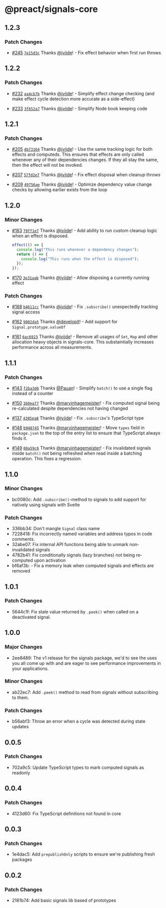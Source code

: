 # @preact/signals-core

## 1.2.3

### Patch Changes

- [#245](https://github.com/preactjs/signals/pull/245) [`7e15d3c`](https://github.com/preactjs/signals/commit/7e15d3cf5f5e66258105e6f27cd7838b52fbbf9f) Thanks [@jviide](https://github.com/jviide)! - Fix effect behavior when first run throws

## 1.2.2

### Patch Changes

- [#232](https://github.com/preactjs/signals/pull/232) [`aa4cb7b`](https://github.com/preactjs/signals/commit/aa4cb7bfad744e78952cacc37af5bd4a713f0d3f) Thanks [@jviide](https://github.com/jviide)! - Simplify effect change checking (and make effect cycle detection more accurate as a side-effect)

* [#233](https://github.com/preactjs/signals/pull/233) [`3f652a7`](https://github.com/preactjs/signals/commit/3f652a77d2a125a02a0cfc29fe661c81beeda16d) Thanks [@jviide](https://github.com/jviide)! - Simplify Node book keeping code

## 1.2.1

### Patch Changes

- [#205](https://github.com/preactjs/signals/pull/205) [`4b73164`](https://github.com/preactjs/signals/commit/4b7316497aee03413f91e9f714cdcf9f553e39d9) Thanks [@jviide](https://github.com/jviide)! - Use the same tracking logic for both effects and computeds. This ensures that effects are only called whenever any of their dependencies changes. If they all stay the same, then the effect will not be invoked.

* [#207](https://github.com/preactjs/signals/pull/207) [`57fd2e7`](https://github.com/preactjs/signals/commit/57fd2e723528a36cc5d4ebf09ba34178aa84c879) Thanks [@jviide](https://github.com/jviide)! - Fix effect disposal when cleanup throws

- [#209](https://github.com/preactjs/signals/pull/209) [`49756ae`](https://github.com/preactjs/signals/commit/49756aef28fe12c6ae6b801224bf5ae608ddf562) Thanks [@jviide](https://github.com/jviide)! - Optimize dependency value change checks by allowing earlier exists from the loop

## 1.2.0

### Minor Changes

- [#183](https://github.com/preactjs/signals/pull/183) [`79ff1e7`](https://github.com/preactjs/signals/commit/79ff1e794dde9952db2d6d43b22cebfb2accc770) Thanks [@jviide](https://github.com/jviide)! - Add ability to run custom cleanup logic when an effect is disposed.

  ```js
  effect(() => {
    console.log("This runs whenever a dependency changes");
    return () => {
      console.log("This runs when the effect is disposed");
    });
  });
  ```

* [#170](https://github.com/preactjs/signals/pull/170) [`3e31aab`](https://github.com/preactjs/signals/commit/3e31aabb812ddb0f7451deba38267f8384eff9d1) Thanks [@jviide](https://github.com/jviide)! - Allow disposing a currently running effect

### Patch Changes

- [#188](https://github.com/preactjs/signals/pull/188) [`b4611cc`](https://github.com/preactjs/signals/commit/b4611cc9dee0ae09f4b378ba293c3203edc32be4) Thanks [@jviide](https://github.com/jviide)! - Fix `.subscribe()` unexpectedly tracking signal access

* [#162](https://github.com/preactjs/signals/pull/162) [`9802da5`](https://github.com/preactjs/signals/commit/9802da5274bb45c3cc28dda961b9b2d18535729a) Thanks [@developit](https://github.com/developit)! - Add support for `Signal.prototype.valueOf`

- [#161](https://github.com/preactjs/signals/pull/161) [`6ac6923`](https://github.com/preactjs/signals/commit/6ac6923e5294f8a31ee1a009550b9891c3996cb4) Thanks [@jviide](https://github.com/jviide)! - Remove all usages of `Set`, `Map` and other allocation heavy objects in signals-core. This substaintially increases performance across all measurements.

## 1.1.1

### Patch Changes

- [#143](https://github.com/preactjs/signals/pull/143) [`f2ba3d6`](https://github.com/preactjs/signals/commit/f2ba3d657bf8169c6ba1d47c0827aa18cfe1c947) Thanks [@Pauan](https://github.com/Pauan)! - Simplify `batch()` to use a single flag instead of a counter

* [#150](https://github.com/preactjs/signals/pull/150) [`160ea77`](https://github.com/preactjs/signals/commit/160ea7791f3adb55c562f5990e0b4848d8491a38) Thanks [@marvinhagemeister](https://github.com/marvinhagemeister)! - Fix computed signal being re-calculated despite dependencies not having changed

- [#137](https://github.com/preactjs/signals/pull/137) [`4385ea8`](https://github.com/preactjs/signals/commit/4385ea8c8358a154d8b789685bb061658ce1153f) Thanks [@jviide](https://github.com/jviide)! - Fix `.subscribe`'s TypeScript type

* [#148](https://github.com/preactjs/signals/pull/148) [`b948745`](https://github.com/preactjs/signals/commit/b948745de7b5b60a20ce3bdc5ee72d47d47f38ec) Thanks [@marvinhagemeister](https://github.com/marvinhagemeister)! - Move `types` field in `package.json` to the top of the entry list to ensure that TypeScript always finds it.

- [#149](https://github.com/preactjs/signals/pull/149) [`00a59c6`](https://github.com/preactjs/signals/commit/00a59c6475bd4542fb934474d82d1e242b2ac870) Thanks [@marvinhagemeister](https://github.com/marvinhagemeister)! - Fix invalidated signals inside `batch()` not being refreshed when read inside a batching operation. This fixes a regression.

## 1.1.0

### Minor Changes

- bc0080c: Add `.subscribe()`-method to signals to add support for natively using signals with Svelte

### Patch Changes

- 336bb34: Don't mangle `Signal` class name
- 7228418: Fix incorrectly named variables and address typos in code comments.
- 32abe07: Fix internal API functions being able to unmark non-invalidated signals
- 4782b41: Fix conditionally signals (lazy branches) not being re-computed upon activation
- bf6af3b: - Fix a memory leak when computed signals and effects are removed

## 1.0.1

### Patch Changes

- 5644c1f: Fix stale value returned by `.peek()` when called on a deactivated signal.

## 1.0.0

### Major Changes

- 2ee8489: The v1 release for the signals package, we'd to see the uses you all
  come up with and are eager to see performance improvements in your
  applications.

### Minor Changes

- ab22ec7: Add `.peek()` method to read from signals without subscribing to them.

### Patch Changes

- b56abf3: Throw an error when a cycle was detected during state updates

## 0.0.5

### Patch Changes

- 702a9c5: Update TypeScript types to mark computed signals as readonly

## 0.0.4

### Patch Changes

- 4123d60: Fix TypeScript definitions not found in core

## 0.0.3

### Patch Changes

- 1e4dac5: Add `prepublishOnly` scripts to ensure we're publishing fresh packages

## 0.0.2

### Patch Changes

- 2181b74: Add basic signals lib based of prototypes
